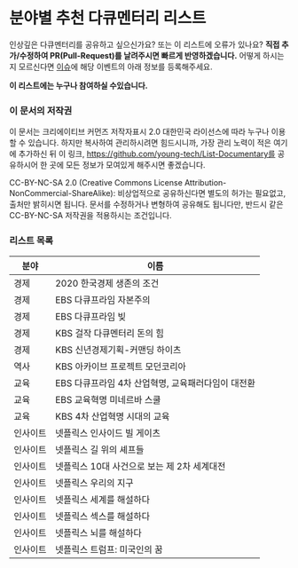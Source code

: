# 분야별 추천 다큐멘터리 리스트

인상깊은 다큐멘터리를 공유하고 싶으신가요? 또는 이 리스트에 오류가 있나요? **직접 추가/수정하여 PR(Pull-Request)를 날려주시면 빠르게 반영하겠습니다.** 어떻게 하시는지 모르신다면 [이슈](https://github.com/young-tech/List-Documentary/issues)에 해당 이벤트의 아래 정보를 등록해주세요.

**이 리스트에는 누구나 참여하실 수있습니다.**

### 이 문서의 저작권
 이 문서는 크리에이티브 커먼즈 저작자표시 2.0 대한민국 라이선스에 따라 누구나 이용할 수 있습니다. 하지만 복사하여 관리하시려면 힘드시니까, 가장 관리 노력이 적은 여기에 추가하신 뒤 이 링크, https://github.com/young-tech/List-Documentary를 공유하시어 한 곳에 모든 정보가 모여있게 해주시면 좋겠습니다.

CC-BY-NC-SA 2.0 (Creative Commons License Attribution-NonCommercial-ShareAlike): 비상업적으로 공유하신다면 별도의 허가는 필요없고, 출처만 밝히시면 됩니다. 문서를 수정하거나 변형하여 공유해도 됩니다만, 반드시 같은 CC-BY-NC-SA 저작권을 적용하시는 조건입니다.

### 리스트 목록

| 분야 | 이름 |
| ------ | ------|
|경제|2020 한국경제 생존의 조건|
|경제|EBS 다큐프라임 자본주의|
|경제|EBS 다큐프라임 빚|
|경제|KBS 걸작 다큐멘터리 돈의 힘|
|경제|KBS 신년경제기획-커맨딩 하이츠|
|역사|KBS 아카이브 프로젝트 모던코리아|
|교육|EBS 다큐프라임 4차 산업혁명, 교육패러다임이 대전환|
|교육|EBS 교육혁명 미네르바 스쿨|
|교육|KBS 4차 산업혁명 시대의 교육|
|인사이트|넷플릭스 인사이드 빌 게이츠|
|인사이트|넷플릭스 길 위의 셰프들|
|인사이트|넷플릭스 10대 사건으로 보는 제 2차 세계대전|
|인사이트|넷플릭스 우리의 지구|
|인사이트|넷플릭스 세계를 해설하다|
|인사이트|넷플릭스 섹스를 해설하다|
|인사이트|넷플릭스 뇌를 해설하다|
|인사이트|넷플릭스 트럼프: 미국인의 꿈|
